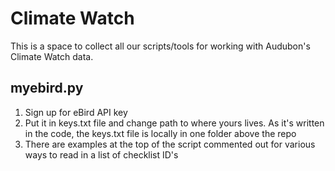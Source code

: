 # Climate Watch
This is a space to collect all our scripts/tools for working with Audubon's Climate Watch data.

## myebird.py
1. Sign up for eBird API key
2. Put it in keys.txt file and change path to where yours lives. As it's written in the code, the keys.txt file is locally in one folder above the repo
3. There are examples at the top of the script commented out for various ways to read in a list of checklist ID's

